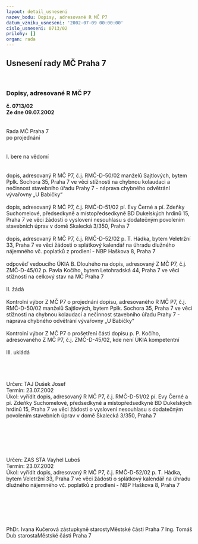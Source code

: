 ```yaml
---
layout: detail_usneseni
nazev_bodu: Dopisy, adresované R MČ P7
datum_vzniku_usneseni: '2002-07-09 00:00:00'
cislo_usneseni: 0713/02
prilohy: []
organ: rada
---
```

<div id="ucUsn_pList" class="usn">
	<span><h2>Usnesení rady MČ Praha 7 </h2>
<br></span><div class="standBody">
<span><h3>Dopisy, adresované R MČ P7</h3></span><div class="center">
		<strong>č. 0713/02</strong><br>
	</div>
<div class="center">
		<strong>Ze dne 09.07.2002</strong><br><br>
	</div>
<br>Rada MČ Praha 7<br>po projednání<br><br><br>I.	bere na vědomí<br><br> <br>dopis, adresovaný R MČ P7, č.j. RMČ-D-50/02 manželů Sajtlových, bytem Pplk. Sochora 35, Praha 7 ve věci stížnosti na chybnou kolaudaci a nečinnost stavebního úřadu Prahy 7 - náprava chybného odvětrání vývařovny „U Babičky“<br><br>dopis, adresovaný R MČ P7, č.j. RMČ-D-51/02 pí. Evy Černé a pí. Zdeňky Suchomelové, předsedkyně a místopředsedkyně BD Dukelských hrdinů 15, Praha 7 ve věci žádosti o vyslovení nesouhlasu s dodatečným povolením stavebních úprav v domě Skalecká 3/350, Praha 7<br><br>dopis, adresovaný R MČ P7, č.j. RMČ-D-52/02 p. T. Hádka, bytem Veletržní 33, Praha 7 ve věci žádosti o splátkový kalendář na úhradu dlužného nájemného vč. poplatků z prodlení - NBP Haškova 8, Praha 7<br><br>odpověď vedoucího ÚKIA B. Dlouhého na dopis, adresovaný Z MČ P7, č.j. ZMČ-D-45/02 p. Pavla Kočího, bytem Letohradská 44, Praha 7 ve věci stížnosti na celkový stav na MČ Praha 7<br><br>II.	žádá<br><br>Kontrolní výbor Z MČ P7 o projednání dopisu, adresovaného R MČ P7, č.j. RMČ-D-50/02 manželů Sajtlových, bytem Pplk. Sochora 35, Praha 7 ve věci stížnosti na chybnou kolaudaci a nečinnost stavebního úřadu Prahy 7 - náprava chybného odvětrání vývařovny „U Babičky“<br><br>Kontrolní výbor Z MČ P7 o prošetření části dopisu p. P. Kočího, adresovaného Z MČ P7, č.j. ZMČ-D-45/02,  kde není ÚKIA kompetentní<br><br>III.	ukládá <br><br> <br><br> <br>Určen:	TAJ Dušek Josef<br>Termín: 23.07.2002<br>Úkol:	vyřídit dopis, adresovaný R MČ P7, č.j. RMČ-D-51/02 pí. Evy Černé a pí. Zdeňky Suchomelové, předsedkyně a místopředsedkyně BD Dukelských hrdinů 15, Praha 7 ve věci žádosti o vyslovení nesouhlasu s dodatečným povolením stavebních úprav v domě Skalecká 3/350, Praha 7<br> <br><br><br><br><br> <br>Určen:	ZAS STA Vayhel Luboš<br>Termín: 23.07.2002<br>Úkol:	vyřídit dopis, adresovaný R MČ P7, č.j. RMČ-D-52/02 p. T. Hádka, bytem Veletržní 33, Praha 7 ve věci žádosti o splátkový kalendář na úhradu dlužného nájemného vč. poplatků z prodlení - NBP Haškova 8, Praha 7 <br> <br><br><br><br> <br>	<br>PhDr. Ivana Kučerová zástupkyně starostyMěstské části Praha 7	Ing. Tomáš Dub starostaMěstské části Praha 7<br>	<br><br>
</div>
</div>